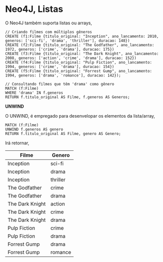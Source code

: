 # Neo4J, Listas

O Neo4J também suporta listas ou arrays,

```cypher
// Criando filmes com múltiplos gêneros
CREATE (f1:Filme {titulo_original: "Inception", ano_lancamento: 2010, generos: ['sci-fi', 'drama', 'thriller'], duracao: 148})
CREATE (f2:Filme {titulo_original: "The Godfather", ano_lancamento: 1972, generos: ['crime', 'drama'], duracao: 175})
CREATE (f3:Filme {titulo_original: "The Dark Knight", ano_lancamento: 2008, generos: ['action', 'crime', 'drama'], duracao: 152})
CREATE (f4:Filme {titulo_original: "Pulp Fiction", ano_lancamento: 1994, generos: ['crime', 'drama'], duracao: 154})
CREATE (f5:Filme {titulo_original: "Forrest Gump", ano_lancamento: 1994, generos: ['drama', 'romance'], duracao: 142});

// Consultando filmes que têm 'drama' como gênero
MATCH (f:Filme)
WHERE 'drama' IN f.generos
RETURN f.titulo_original AS Filme, f.generos AS Generos;
```

**UNWIND**

O UNWIND, é empregado para desenvelopar os elementos da lista/array,

```cypher
MATCH (f:Filme)
UNWIND f.generos AS genero
RETURN f.titulo_original AS Filme, genero AS Genero;
``` 

Irá retornar,


| Filme             | Genero     |
|-------------------|------------|
| Inception         | sci-fi     |
| Inception         | drama      |
| Inception         | thriller   |
| The Godfather     | crime      |
| The Godfather     | drama      |
| The Dark Knight   | action     |
| The Dark Knight   | crime      |
| The Dark Knight   | drama      |
| Pulp Fiction      | crime      |
| Pulp Fiction      | drama      |
| Forrest Gump      | drama      |
| Forrest Gump      | romance    |

